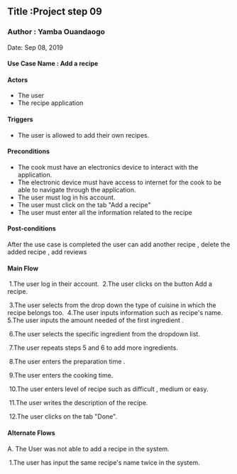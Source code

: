 ## Title :Project step 09

### Author : Yamba Ouandaogo

Date: Sep 08, 2019

#### Use Case Name : Add a recipe 

#### Actors

- The user
- The recipe application

#### Triggers

- The user is allowed to add their own recipes. 

#### Preconditions

- The cook must have an electronics device to interact with the application.
- The electronic device must have access to  internet for the cook to be able to navigate through the application.
- The user  must log in  his account.
- The user must click on the tab "Add a recipe"
- The user must enter all the information related to the recipe

#### Post-conditions

After the use case is completed the user can add another recipe , delete the added recipe , add reviews

#### Main Flow 

​    1.The user log in their account.
​    2.The user clicks on the button Add a recipe.

​    3.The user selects from the drop down the type of cuisine in which the recipe belongs too.
​    4.The user inputs information such as recipe's name.
​    5.The user inputs the amount needed of the first  ingredient .

​    6.The user selects the specific ingredient  from the dropdown list.

​    7.The user repeats steps 5 and 6 to add more ingredients.

​    8.The user enters the preparation time .

​    9.The user enters the cooking time. 

​    10.The user enters level of recipe such as difficult , medium or easy.

​    11.The user writes the description of the recipe.

​    12.The user clicks on the tab "Done".

#### Alternate Flows

  A. The User was not able to add a recipe  in the system.

​    1.The user has input  the same  recipe's name  twice in the system.

